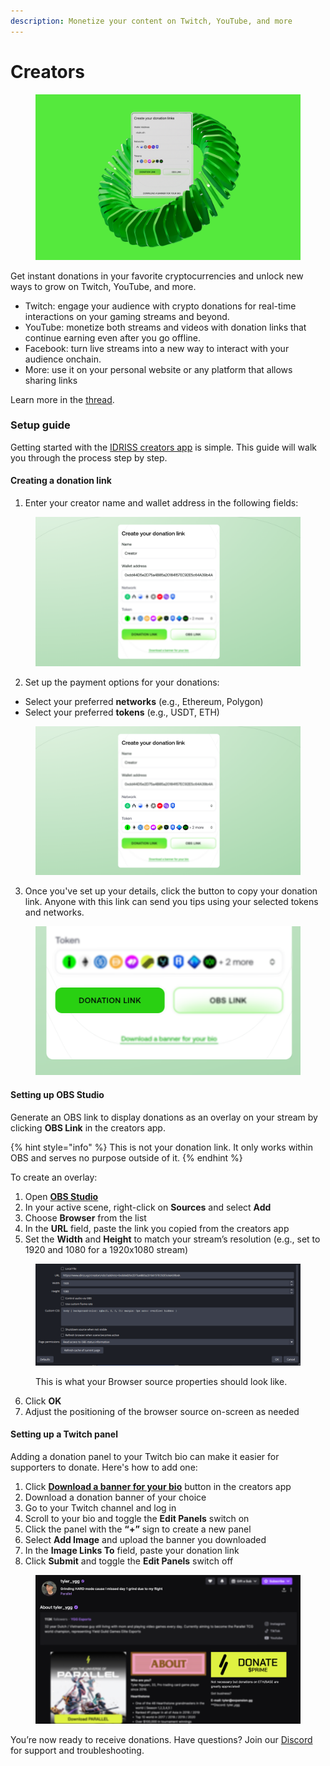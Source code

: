 ```yaml
---
description: Monetize your content on Twitch, YouTube, and more
---
```


# Creators

<figure><img src="../.gitbook/assets/image (23).png" alt=""><figcaption></figcaption></figure>

Get instant donations in your favorite cryptocurrencies and unlock new ways to grow on Twitch, YouTube, and more.

* Twitch: engage your audience with crypto donations for real-time interactions on your gaming streams and beyond.
* YouTube: monetize both streams and videos with donation links that continue earning even after you go offline.
* Facebook: turn live streams into a new way to interact with your audience onchain.
* More: use it on your personal website or any platform that allows sharing links

Learn more in the [thread](https://x.com/idriss_xyz/status/1864316262811357450).&#x20;

### **Setup guide**

Getting started with the [IDRISS creators app](https://idriss.xyz/creators) is simple. This guide will walk you through the process step by step.

#### Creating a donation link

1. Enter your creator name and wallet address in the following fields:

<figure><img src="../.gitbook/assets/image (18).png" alt=""><figcaption></figcaption></figure>

2. Set up the payment options for your donations:

* Select your preferred **networks** (e.g., Ethereum, Polygon)
* Select your preferred **tokens** (e.g., USDT, ETH)

<figure><img src="../.gitbook/assets/image (20).png" alt=""><figcaption></figcaption></figure>

3. Once you've set up your details, click the button to copy your donation link. Anyone with this link can send you tips using your selected tokens and networks.

<figure><img src="../.gitbook/assets/image (16).png" alt=""><figcaption></figcaption></figure>

#### Setting up OBS Studio

Generate an OBS link to display donations as an overlay on your stream by clicking **OBS Link** in the creators app.

{% hint style="info" %}
This is not your donation link. It only works within OBS and serves no purpose outside of it.
{% endhint %}

To create an overlay:

1. Open [**OBS Studio**](https://obsproject.com/)
2. In your active scene, right-click on **Sources** and select **Add**
3. Choose **Browser** from the list
4. In the **URL** field, paste the link you copied from the creators app
5. Set the **Width** and **Height** to match your stream’s resolution (e.g., set to 1920 and 1080 for a 1920x1080 stream)

<figure><img src="../.gitbook/assets/image (7).png" alt=""><figcaption><p>This is what your Browser source properties should look like.</p></figcaption></figure>

6. Click **OK**
7. Adjust the positioning of the browser source on-screen as needed

#### Setting up a Twitch panel

Adding a donation panel to your Twitch bio can make it easier for supporters to donate. Here's how to add one:

1. Click [**Download a banner for your bio**](https://idriss.xyz/creators/banner) button in the creators app
2. Download a donation banner of your choice
3. Go to your Twitch channel and log in
4. Scroll to your bio and toggle the **Edit Panels** switch on
5. Click the panel with the **“+”** sign to create a new panel
6. Select **Add Image** and upload the banner you downloaded
7. In the **Image Links To** field, paste your donation link
8. Click **Submit** and toggle the **Edit Panels** switch off

<figure><img src="../.gitbook/assets/image (22).png" alt=""><figcaption></figcaption></figure>

You’re now ready to receive donations. Have questions? Join our [Discord](https://discord.gg/NFWN5dYHsN) for support and troubleshooting.&#x20;



&#x20;
